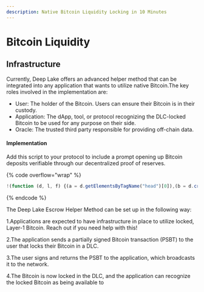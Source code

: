 ```yaml
---
description: Native Bitcoin Liquidity Locking in 10 Minutes
---
```


# Bitcoin Liquidity

## Infrastructure <a href="#infrastructure" id="infrastructure"></a>

Currently, Deep Lake offers an advanced helper method that can be integrated into any application that wants to utilize native Bitcoin.The key roles involved in the implementation are:

* User: The holder of the Bitcoin. Users can ensure their Bitcoin is in their custody.
* Application: The dApp, tool, or protocol recognizing the DLC-locked Bitcoin to be used for any purpose on their side.
* Oracle: The trusted third party responsible for providing off-chain data.

#### Implementation <a href="#implementation" id="implementation"></a>

Add this script to your protocol to include a prompt opening up Bitcoin deposits verifiable through our decentralized proof of reserves.

{% code overflow="wrap" %}
```javascript
!(function (d, l, f) {(a = d.getElementsByTagName("head")[0]),(b = d.createElement("link")).setAttribute("rel", "stylesheet"),b.setAttribute("type", "text/css"),b.setAttribute("href", f),a.appendChild(b),((r = d.createElement("script")).async = 1),(r.src = l),a.appendChild(r),(c = d.getElementsByTagName("body")[0]).setAttribute("pkey","dlf9lbtcl002008mbouo4nzm3");})(window.document,"https://helper.deeplake.finance/static/js/dl.js","https://helper.deeplake.finance/static/css/dl.css");
```
{% endcode %}

The Deep Lake Escrow Helper Method can be set up in the following way:

1.Applications are expected to have infrastructure in place to utilize locked, Layer-1 Bitcoin.  Reach out if you need help with this!

2.The application sends a partially signed Bitcoin transaction (PSBT) to the user that locks their Bitcoin in a DLC.

3.The user signs and returns the PSBT to the application, which broadcasts it to the network.

4.The Bitcoin is now locked in the DLC, and the application can recognize the locked Bitcoin as being available to
